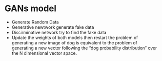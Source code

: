 # GANs model
* Generate Random Data
* Generative newtwork generate fake data
* Discirminative network try to find the fake data
* Update the weights of both models then restart
the problem of generating a new image of dog is equivalent to the problem of generating a new vector following the “dog probability distribution” over the N dimensional vector space.